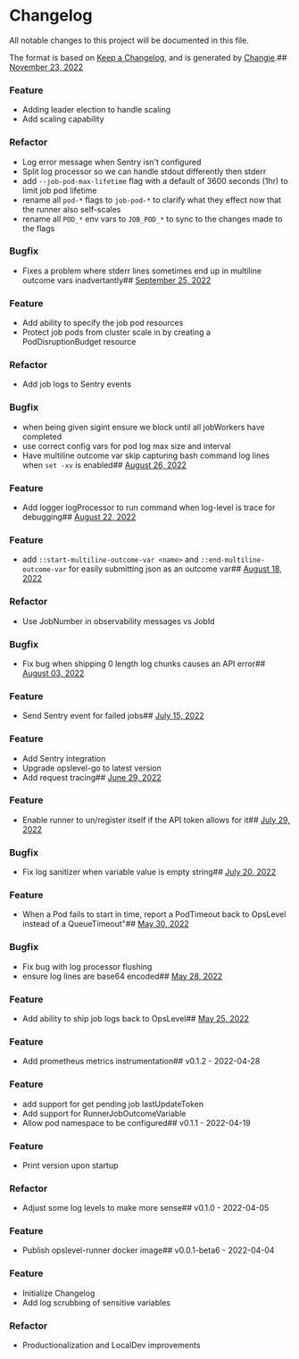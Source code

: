 # Changelog
All notable changes to this project will be documented in this file.

The format is based on [Keep a Changelog](https://keepachangelog.com/en/1.0.0/),
and is generated by [Changie](https://github.com/miniscruff/changie).## [November 23, 2022](https://github.com/OpsLevel/opslevel-runner/compare/v2022.9.25...v2022.11.23)
### Feature
* Adding leader election to handle scaling
* Add scaling capability
### Refactor
* Log error message when Sentry isn't configured
* Split log processor so we can handle stdout differently then stderr
* add `--job-pod-max-lifetime` flag with a default of 3600 seconds (1hr) to limit job pod lifetime
* rename all `pod-*` flags to `job-pod-*` to clarify what they effect now that the runner also self-scales
* rename all `POD_*` env vars to `JOB_POD_*` to sync to the changes made to the flags
### Bugfix
* Fixes a problem where stderr lines sometimes end up in multiline outcome vars inadvertantly## [September 25, 2022](https://github.com/OpsLevel/opslevel-runner/compare/v2022.8.26...v2022.9.25)
### Feature
* Add ability to specify the job pod resources
* Protect job pods from cluster scale in by creating a PodDisruptionBudget resource
### Refactor
* Add job logs to Sentry events
### Bugfix
* when being given sigint ensure we block until all jobWorkers have completed
* use correct config vars for pod log max size and interval
* Have multiline outcome var skip capturing bash command log lines when `set -xv` is enabled## [August 26, 2022](https://github.com/OpsLevel/opslevel-runner/compare/v2022.8.22...v2022.8.26)
### Feature
* Add logger logProcessor to run command when log-level is trace for debugging## [August 22, 2022](https://github.com/OpsLevel/opslevel-runner/compare/v2022.8.18...v2022.8.22)
### Feature
* add `::start-multiline-outcome-var <name>` and `::end-multiline-outcome-var` for easily submitting json as an outcome var## [August 18, 2022](https://github.com/OpsLevel/opslevel-runner/compare/v2022.8.3...v2022.8.18)
### Refactor
* Use JobNumber in observability messages vs JobId
### Bugfix
* Fix bug when shipping 0 length log chunks causes an API error## [August 03, 2022](https://github.com/OpsLevel/opslevel-runner/compare/v2022.07.14...v2022.8.3)
### Feature
* Send Sentry event for failed jobs## [July 15, 2022](https://github.com/OpsLevel/opslevel-runner/compare/v2022.06.28...v2022.07.14)
### Feature
* Add Sentry integration
* Upgrade opslevel-go to latest version
* Add request tracing## [June 29, 2022](https://github.com/OpsLevel/opslevel-runner/compare/v22.05.30...v2022.06.28)
### Feature
* Enable runner to un/register itself if the API token allows for it## [July 29, 2022](https://github.com/OpsLevel/opslevel-runner/compare/v2022.07.14...v22.07.29)
### Bugfix
* Fix log sanitizer when variable value is empty string## [July 20, 2022](https://github.com/OpsLevel/opslevel-runner/compare/v2022.07.14...v22.07.20)
### Feature
* When a Pod fails to start in time, report a PodTimeout back to OpsLevel instead of a QueueTimeout"## [May 30, 2022](https://github.com/OpsLevel/opslevel-runner/compare/v22.05.27...v22.05.30)
### Bugfix
* Fix bug with log processor flushing
* ensure log lines are base64 encoded## [May 28, 2022](https://github.com/OpsLevel/opslevel-runner/compare/v22.05.24...v22.05.27)
### Feature
* Add ability to ship job logs back to OpsLevel## [May 25, 2022]((https://github.com/OpsLevel/opslevel-runner/compare/v0.1.2...v22.05.24))
### Feature
* Add prometheus metrics instrumentation## v0.1.2 - 2022-04-28
### Feature
* add support for get pending job lastUpdateToken
* Add support for RunnerJobOutcomeVariable
* Allow pod namespace to be configured## v0.1.1 - 2022-04-19
### Feature
* Print version upon startup
### Refactor
* Adjust some log levels to make more sense## v0.1.0 - 2022-04-05
### Feature
* Publish opslevel-runner docker image## v0.0.1-beta6 - 2022-04-04
### Feature
* Initialize Changelog
* Add log scrubbing of sensitive variables
### Refactor
* Productionalization and LocalDev improvements